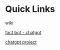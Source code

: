 # Quick Links

[wiki](https://github.com/tryscer/flock/wiki)

[fact bot - chatgpt](https://chatgpt.com/g/g-68a3adc8ce80819188f995c0f8c15f03-1958-accurate)

[chatgpt project](https://chatgpt.com/g/g-p-68c287b4338c8191ac5aa832bfdcd318-flock-novel/project)
